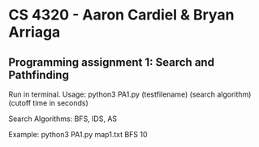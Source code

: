 # CS 4320 - Aaron Cardiel & Bryan Arriaga
## Programming assignment 1: Search and Pathfinding

Run in terminal.
Usage: python3 PA1.py (testfilename) (search algorithm) (cutoff time in seconds)

Search Algorithms: BFS, IDS, AS

Example: python3 PA1.py map1.txt BFS 10
